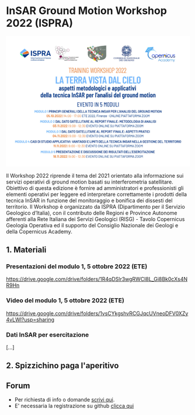 # InSAR Ground Motion Workshop 2022 (ISPRA) #

<p align="center">
  <img width="700" src="https://github.com/InSARw2022/InSAR-workshop-ISPRA/blob/main/Programma.jpg">
</p>


Il Workshop 2022 riprende il tema del 2021 orientato alla informazione sui servizi operativi di ground motion basati su interferometria satellitare.
Obiettivo di questa edizione è fornire ad amministratori e professionisti gli elementi operativi per leggere ed interpretare correttamente i prodotti della tecnica InSAR in funzione del monitoraggio e bonifica dei dissesti del territorio.
Il Workshop è organizzato da ISPRA (Dipartimento per il Servizio Geologico d’Italia), con il contributo delle Regioni e Province Autonome afferenti alla Rete Italiana dei Servizi Geologici (RISG) - Tavolo Copernicus Geologia Operativa ed il supporto del Consiglio Nazionale dei Geologi e della Copernicus Academy.




## 1. Materiali  ##

### Presentazioni del modulo 1, 5 ottobre 2022 (ETE) ###
https://drive.google.com/drive/folders/1R4qDSlr3wgRWCl8L_Gi8Bk0cXs4NR9Hn

### Video del modulo 1, 5 ottobre 2022 (ETE) ###
https://drive.google.com/drive/folders/1vsCYkgshvRCGJqcUVneoDFV0XZy4vLWl?usp=sharing


### Dati InSAR per esercitazione ###
[...]


## 2. Spizzichino paga l'aperitivo ##

## Forum  ##
+ Per richiesta di info o domande [scrivi qui](https://github.com/InSARw2022/InSAR-workshop-ISPRA/discussions).
+ E' necessaria la registrazione su github [clicca qui](https://github.com/signup?ref_cta=Sign+up&ref_loc=header+logged+out&ref_page=%2F&source=header-home)
